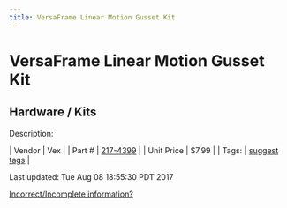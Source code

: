 ```yaml
---
title: VersaFrame Linear Motion Gusset Kit
---
```


# VersaFrame Linear Motion Gusset Kit
## Hardware / Kits
Description: 	 

| Vendor | Vex | 
| Part # | [217-4399](http://www.vexrobotics.com/vexpro/versaframe/linear-motion.html) | 
| Unit Price | $7.99 | 
| Tags: | [suggest tags](https://docs.google.com/forms/d/e/1FAIpQLSeWyY8v3RgOty-MyWmh9U0iivNYN_molChYyS-0U-o-kOAv_g/viewform) | 

Last updated: Tue Aug 08 18:55:30 PDT 2017

 [Incorrect/Incomplete information?](https://docs.google.com/forms/d/e/1FAIpQLSeWyY8v3RgOty-MyWmh9U0iivNYN_molChYyS-0U-o-kOAv_g/viewform)
